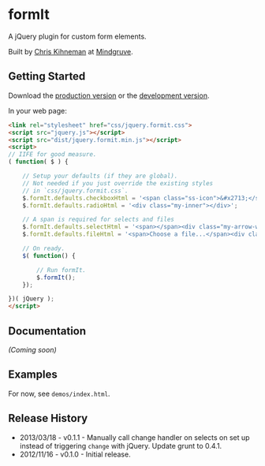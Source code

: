 # formIt

A jQuery plugin for custom form elements.

Built by [Chris Kihneman](http://ckihneman.github.com/) at [Mindgruve](http://mindgruve.com/).

## Getting Started

Download the [production version][min] or the [development version][max].

[min]: https://raw.github.com/mindgruve/formit/master/dist/jquery.formit.min.js
[max]: https://raw.github.com/mindgruve/formit/master/dist/jquery.formit.js

In your web page:

```html
<link rel="stylesheet" href="css/jquery.formit.css">
<script src="jquery.js"></script>
<script src="dist/jquery.formit.min.js"></script>
<script>
// IIFE for good measure.
( function( $ ) {

    // Setup your defaults (if they are global).
    // Not needed if you just override the existing styles
    // in `css/jquery.formit.css`.
    $.formIt.defaults.checkboxHtml = '<span class="ss-icon">&#x2713;</span>';
    $.formIt.defaults.radioHtml = '<div class="my-inner"></div>';

    // A span is required for selects and files
    $.formIt.defaults.selectHtml = '<span></span><div class="my-arrow-wrap"><div class="my-arrow"></div></div>';
    $.formIt.defaults.fileHtml = '<span>Choose a file...</span><div class="my-button"><div class="my-inner-button">Browse</div></div>';

    // On ready.
    $( function() {

        // Run formIt.
        $.formIt();
    });

})( jQuery );
</script>
```

## Documentation

_(Coming soon)_

## Examples

For now, see `demos/index.html`.

## Release History

* 2013/03/18 - v0.1.1 - Manually call change handler on selects on set up instead of triggering `change` with jQuery. Update grunt to 0.4.1.
* 2012/11/16 - v0.1.0 - Initial release.
